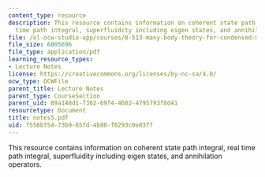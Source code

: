 ```yaml
---
content_type: resource
description: This resource contains information on coherent state path integral, real
  time path integral, superfluidity including eigen states, and annihilation operators.
file: /ol-ocw-studio-app/courses/8-513-many-body-theory-for-condensed-matter-systems-fall-2004/f558b75473b9657d4b80f0293c0e03ff_notes5.pdf
file_size: 6005696
file_type: application/pdf
learning_resource_types:
- Lecture Notes
license: https://creativecommons.org/licenses/by-nc-sa/4.0/
ocw_type: OCWFile
parent_title: Lecture Notes
parent_type: CourseSection
parent_uid: 89a148d1-f362-69f4-4602-4795793f8d41
resourcetype: Document
title: notes5.pdf
uid: f558b754-73b9-657d-4b80-f0293c0e03ff
---
```

This resource contains information on coherent state path integral, real time path integral, superfluidity including eigen states, and annihilation operators.